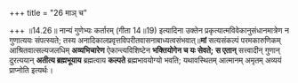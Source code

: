 +++
title = "26 माञ् च"

+++
॥14.26॥ नान्यं गुणेभ्यः कर्तारम् (गीता 14॥19) इत्यादिना उक्तेन
प्रकृत्यात्मविवेकानुसंधानमात्रेण न गुणात्ययः संपत्स्यते; तस्य
अनादिकालप्रवृत्तविपरीतवासनाबाध्यत्वसंभवात्॥**मां** सत्यसंकल्पं
परमकारुणिकम् आश्रितवात्सल्यजलधिम् **अव्यभिचारेण** ऐकान्त्यविशिष्टेन
**भक्तियोगेन च यः सेवते; स एतान्** सत्त्वादीन् गुणान् दुरत्ययान्
**अतीत्य ब्रह्मभूयाय** ब्रह्मत्वाय **कल्पते** ब्रह्मभावयोग्यो भवति;
यथावस्थितम् आत्मानम् अमृतम् अव्ययं प्राप्नोति इत्यर्थः।
